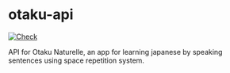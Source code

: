 # otaku-api

[![Check](https://github.com/MrOggy85/otaku-api/actions/workflows/check.yml/badge.svg)](https://github.com/MrOggy85/otaku-api/actions/workflows/check.yml)

API for Otaku Naturelle, an app for learning japanese by speaking sentences using space repetition system.
